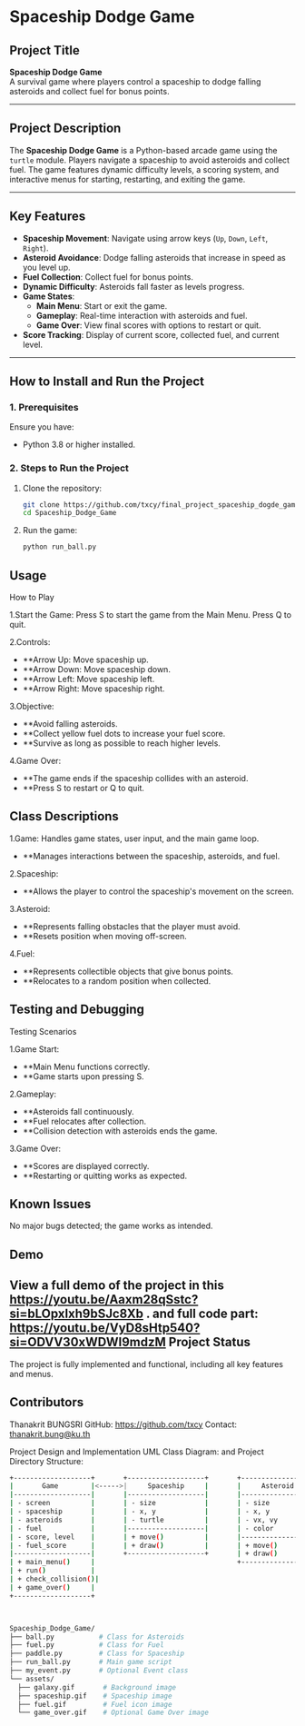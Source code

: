 # **Spaceship Dodge Game**

## **Project Title**
**Spaceship Dodge Game**  
A survival game where players control a spaceship to dodge falling asteroids and collect fuel for bonus points.

---

## **Project Description**

The **Spaceship Dodge Game** is a Python-based arcade game using the `turtle` module. Players navigate a spaceship to avoid asteroids and collect fuel. The game features dynamic difficulty levels, a scoring system, and interactive menus for starting, restarting, and exiting the game.

---

## **Key Features**

- **Spaceship Movement**: Navigate using arrow keys (`Up`, `Down`, `Left`, `Right`).
- **Asteroid Avoidance**: Dodge falling asteroids that increase in speed as you level up.
- **Fuel Collection**: Collect fuel for bonus points.
- **Dynamic Difficulty**: Asteroids fall faster as levels progress.
- **Game States**:
  - **Main Menu**: Start or exit the game.
  - **Gameplay**: Real-time interaction with asteroids and fuel.
  - **Game Over**: View final scores with options to restart or quit.
- **Score Tracking**: Display of current score, collected fuel, and current level.

---

## **How to Install and Run the Project**

### **1. Prerequisites**
Ensure you have:
- Python 3.8 or higher installed.

### **2. Steps to Run the Project**

1. Clone the repository:
   ```bash
   git clone https://github.com/txcy/final_project_spaceship_dogde_game.git
   cd Spaceship_Dodge_Game
   
2. Run the game:
   ```bash
   python run_ball.py
Usage
--------------
How to Play

1.Start the Game:
Press S to start the game from the Main Menu.
Press Q to quit.

2.Controls:
- **Arrow Up: Move spaceship up.
- **Arrow Down: Move spaceship down.
- **Arrow Left: Move spaceship left.
- **Arrow Right: Move spaceship right.
  
3.Objective:
- **Avoid falling asteroids.
- **Collect yellow fuel dots to increase your fuel score.
- **Survive as long as possible to reach higher levels.
  
4.Game Over:
- **The game ends if the spaceship collides with an asteroid.
- **Press S to restart or Q to quit.
 
Class Descriptions
---------------
1.Game:
Handles game states, user input, and the main game loop.
- **Manages interactions between the spaceship, asteroids, and fuel.
  
2.Spaceship:
- **Allows the player to control the spaceship's movement on the screen.
  
3.Asteroid:
- **Represents falling obstacles that the player must avoid.
- **Resets position when moving off-screen.
  
4.Fuel:
- **Represents collectible objects that give bonus points.
- **Relocates to a random position when collected.

Testing and Debugging
-------------
Testing Scenarios

1.Game Start:
- **Main Menu functions correctly.
- **Game starts upon pressing S.

2.Gameplay:
- **Asteroids fall continuously.
- **Fuel relocates after collection.
- **Collision detection with asteroids ends the game.
  
3.Game Over:
- **Scores are displayed correctly.
- **Restarting or quitting works as expected.

Known Issues
-------
No major bugs detected; the game works as intended.

Demo
----------
View a full demo of the project in this https://youtu.be/Aaxm28qSstc?si=bLOpxIxh9bSJc8Xb .
and full code part: https://youtu.be/VyD8sHtp540?si=ODVV30xWDWI9mdzM
Project Status
----------
The project is fully implemented and functional, including all key features and menus.

Contributors
----------
Thanakrit BUNGSRI
GitHub: https://github.com/txcy
Contact: thanakrit.bung@ku.th

Project Design and Implementation
UML Class Diagram: and Project Directory Structure:
  ```bash
+-------------------+       +-------------------+       +-------------------+       +-------------------+
|       Game        |<----->|     Spaceship     |       |     Asteroid      |       |       Fuel        |
|-------------------|       |-------------------|       |-------------------|       |-------------------|
| - screen          |       | - size            |       | - size            |       | - size            |
| - spaceship       |       | - x, y            |       | - x, y            |       | - x, y            |
| - asteroids       |       | - turtle          |       | - vx, vy          |       | - color           |
| - fuel            |       |-------------------|       | - color           |       |-------------------|
| - score, level    |       | + move()          |       |-------------------|       | + draw()          |
| - fuel_score      |       | + draw()          |       | + move()          |       | + relocate()      |
|-------------------|       +-------------------+       | + draw()          |       +-------------------+
| + main_menu()     |                                   +-------------------+                            
| + run()           |                                                                                   
| + check_collision()|                                                                                   
| + game_over()     |                                                                                   
+-------------------+



Spaceship_Dodge_Game/
├── ball.py           # Class for Asteroids
├── fuel.py           # Class for Fuel
├── paddle.py         # Class for Spaceship
├── run_ball.py       # Main game script
├── my_event.py       # Optional Event class
└── assets/
    ├── galaxy.gif       # Background image
    ├── spaceship.gif    # Spaceship image
    ├── fuel.gif         # Fuel icon image
    └── game_over.gif    # Optional Game Over image
